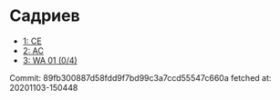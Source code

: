 # Садриев
- [1: CE](1.md)
- [2: AC](2.md)
- [3: WA 01 (0/4)](3.md)

Commit: 89fb300887d58fdd9f7bd99c3a7ccd55547c660a
 fetched at: 20201103-150448
